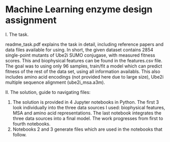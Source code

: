 # Machine Learning enzyme design assignment

I. The task.

readme_task.pdf explains the task in detail, including reference papers and data files available for using. In short, the given dataset contains 2854 single-point mutants of Ube2i SUMO conjugase, with measured fitness scores. This and biophysical features can be found in the features.csv file. The goal was to using only 96 samples, train/fit a model which can predict fitness of the rest of the data set, using all information availabls. This also includes amino acid encodings (not provided here due to large size), Ube2i multiple sequence alignment (ube2i_msa.a3m).

II. The solution, guide to navigating files:

1) The solution is provided in 4 Jupyter notebooks in Python. The first 3 look individually into the three data sources I used: biophysical features, MSA and amino acid representations. The last notebook integrates the three data sources into a final model. The work progresses from first to fourth notebooks.
2) Notebooks 2 and 3 generate files which are used in the notebooks that follow.


